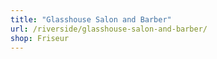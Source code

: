 ```yaml
---
title: "Glasshouse Salon and Barber"
url: /riverside/glasshouse-salon-and-barber/
shop: Friseur
---
```


